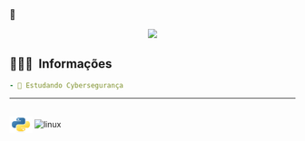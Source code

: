 ### 👋
  <p align="center">
  <img src= "https://media.giphy.com/media/v1.Y2lkPTc5MGI3NjExcGlkdnhiNnF2eGwwN3h2NWdpczF4MTh2b2Fha29keTdnY3d0MHVjYSZlcD12MV9pbnRlcm5hbF9naWZfYnlfaWQmY3Q9Zw/jAe22Ec5iICCk/giphy.gif">
</p>
<h2> 👨🏻‍💻 &nbsp;Informações</h2>

```yaml
- 🌱 Estudando Cybersegurança 
```
  
---  
<div style="display: inline_block"><br>
  <img align="center" alt="Pedro-Python" height="30" width="40" src="https://raw.githubusercontent.com/devicons/devicon/master/icons/python/python-original.svg">
  <img src="https://cdn.jsdelivr.net/gh/devicons/devicon/icons/linux/linux-original.svg" alt="linux" width="40" height="30" align="center"/>  
</div>

##

<div>

</div>

